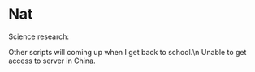 # Nat
Science research:

Other scripts will coming up when I get back to school.\n
Unable to get access to server in China.
